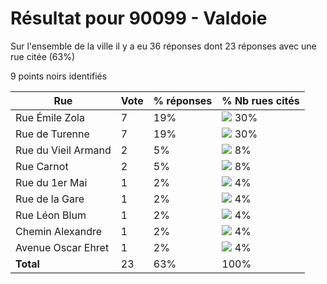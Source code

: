 # Résultat pour 90099 - Valdoie

Sur l'ensemble de la ville il y a eu 36 réponses dont 23 réponses avec une rue citée (63%)

9 points noirs identifiés

| Rue | Vote | % réponses | % Nb rues cités|
|-----|------|------------|----------------|
| Rue Émile Zola | 7 | 19% | <img src="../../img/bar_30.gif" />&nbsp;30%|
| Rue de Turenne | 7 | 19% | <img src="../../img/bar_30.gif" />&nbsp;30%|
| Rue du Vieil Armand | 2 | 5% | <img src="../../img/bar_8.gif" />&nbsp;8%|
| Rue Carnot | 2 | 5% | <img src="../../img/bar_8.gif" />&nbsp;8%|
| Rue du 1er Mai | 1 | 2% | <img src="../../img/bar_4.gif" />&nbsp;4%|
| Rue de la Gare | 1 | 2% | <img src="../../img/bar_4.gif" />&nbsp;4%|
| Rue Léon Blum | 1 | 2% | <img src="../../img/bar_4.gif" />&nbsp;4%|
| Chemin Alexandre | 1 | 2% | <img src="../../img/bar_4.gif" />&nbsp;4%|
| Avenue Oscar Ehret | 1 | 2% | <img src="../../img/bar_4.gif" />&nbsp;4%|
| **Total** | 23 | 63% | 100%|
